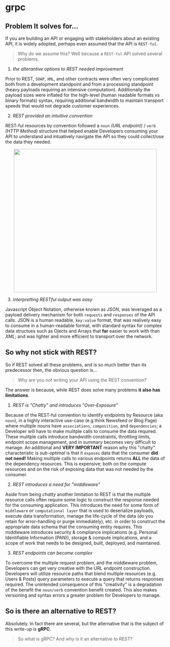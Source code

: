 # grpc 

## Problem It solves for...

If you are building an API or engaging with stakeholders about an existing API, it is widely adopted, perhaps even assumed that the API is `REST-ful`.  

> Why do we assume this? Well because a `REST-ful` API solved several problems. 

1. _the alterantive options to REST needed improvement_ 

Prior to REST, `SOAP`, `XML`, and other contracts were often very complicated both from a development standpoint and from a processing standpoint (heavy payloads requiring an intensive computation). Additionally the payload sizes were inflated for the high-level (human readable formats vs binary formats) syntax, requiring additional bandwidth to maintain transport speeds that would not degrade customer experiences. 

2. _REST provided an intuitive convention_

REST-ful resources by convention followed a `noun` _(URL endpoint)_ / `verb` _(HTTP Method)_ structure that helped enable Developers consuming your API to understand and intuatively navigate the API so they could collect/use the data they needed. 

<p align="center"><img src="https://user-images.githubusercontent.com/8760590/130133350-97feecb8-f59b-4978-ae1d-f5badb321b7d.png" width="450"/></p>

3. _interpretting RESTful output was easy_

Javascript Object Notation, otherwise known as _JSON_, was leveraged as a payload delivery mechanism for both `requests` and `responses` of the API calls. JSON is a human readable, `key:value` format, that was realively easy to consume in a human-readable format, with standard syntax for complex data structues such as Ojects and Arrays that __far__ easier to work with than _XML_; and was lighter and more efficient to transport over the network. 

## So why not stick with REST? 

So if REST solved all these problems, and is so much better than its predecessor then, the obvious question is...

>  Why are you not writing your API using the REST convention?

The answer is because, while REST does solve many problems __it also has limitations__. 

1. _REST is "Chatty" and introduces "Over-Exposure"_

Because of the REST-ful convention to identify endpoints by Resource (aka `noun`), in a highly interactive use-case (e.g think Newsfeed or Blog Page) where multiple nouns have `associations`, `composition`, and `dependencies`; a Developer will have to make mulitple calls to consume the data required. These mulitple calls introduce bandwidth constraints, throttling limits, endpoint scope management, and in summary becomes very difficult to manage. An additional and __VERY IMPORTANT__ reason why this "chatty" characteristic is _sub-optimal_ is that it `exposes` data that the consumer __did not need!__ Making multiple calls to various endpoints returns __ALL__ the data of the dependency resources. This is expensive; both on the compute resources and on the risk of exposing data that was not needed by the consumer. 

2. _REST introduces a need for "middleware"_

Aside from being _chatty_ another limitation to REST is that the multiple resource calls often require some logic to construct the response needed for the consuming application. This introduces the need for some form of `middleware` or `computational layer` that is used to deserialize payloads, execute data transformation, manage the life-cycle of the data (do you retain for error-handling or purge immediately), etc. in order to construct the appropriate data schema that the consuming entity requires. This middleware introduces security & compliance implications (e.g. Personal Identifiable Information (PAN)), storage & compute implications, and a scope of work that needs to be designed, built, deployed, and maintained. 

3. _REST endpoints can become complex_

To overcome the multiple request problem, and the middleware problem, Developers can get very creative with the URL endpoint construction. Developers will utilize resource paths that blend multiple resources (e.g. Users & Posts) query parameters to execute a query that returns responses required. The unintended consequence of this "creativity" is a degradation of the benefit the `noun/verb` convention benefit created. This also makes versioning and syntax errors a greater problem for Developers to manage.


## So is there an alternative to REST? 

Absolutely. In fact there are several, but the alternative that is the subject of this write-up is __gRPC__. 

> So what is gRPC? And why is it an alternative to REST? 

